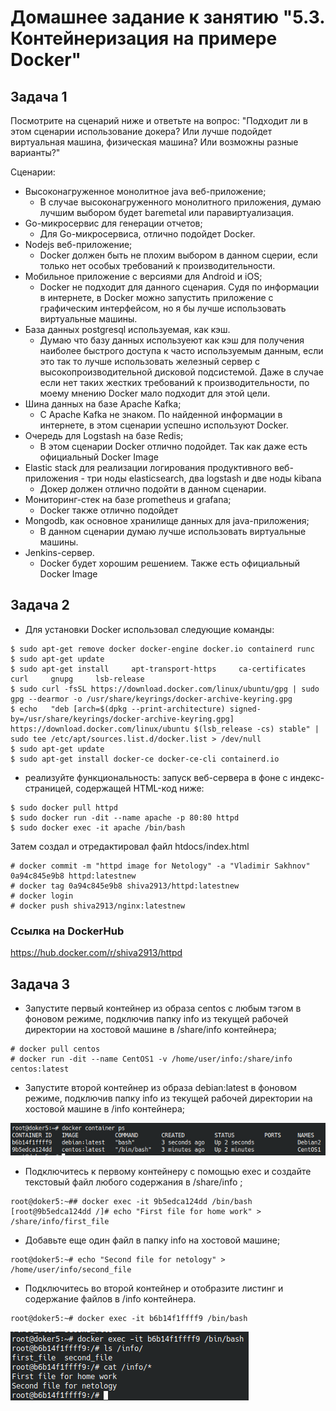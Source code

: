 # Домашнее задание к занятию "5.3. Контейнеризация на примере Docker"
## Задача 1
Посмотрите на сценарий ниже и ответьте на вопрос: "Подходит ли в этом сценарии использование докера? Или лучше подойдет виртуальная машина, физическая машина? Или возможны разные варианты?"

Сценарии:

* Высоконагруженное монолитное java веб-приложение;
  * В случае высоконагруженного монолитного приложения, думаю лучшим выбором будет baremetal или паравиртуализация.
* Go-микросервис для генерации отчетов;
  * Для Go-микросервиса, отлично подойдет Docker. 
* Nodejs веб-приложение;
  * Docker должен быть не плохим выбором в данном сцерии, если только нет особых требований к производительности.
* Мобильное приложение c версиями для Android и iOS;
  * Docker не подходит для данного сценария. Судя по информации в интернете, в Docker можно запустить приложение с графическим интерфейсом, но я бы лучше использовать виртуальные машины.
* База данных postgresql используемая, как кэш.
  * Думаю что базу данных используеют как кэш для получения наиболее быстрого доступа к часто используемым данным, если это так то лучше использовать железный сервер с высокопроизводительной дисковой подсистемой. Даже в случае если нет таких жестких требований к производительности, по моему мнению Docker мало подходит для этой цели.
* Шина данных на базе Apache Kafka;
  * C Apache Kafka не знаком. По найденной информации в интернете, в этом сценарии успешно используют Docker.
* Очередь для Logstash на базе Redis;
  * В этом сценарии Docker отлично подойдет. Так как даже есть официальный Docker Image
* Elastic stack для реализации логирования продуктивного веб-приложения - три ноды elasticsearch, два logstash и две ноды kibana 
  * Докер должен отлично подойти в данном сценарии.
* Мониторинг-стек на базе prometheus и grafana;
  * Docker также отлично подойдет
* Mongodb, как основное хранилище данных для java-приложения;
  * В данном сценарии думаю лучше использовать виртуальные машины.
* Jenkins-сервер. 
  * Docker будет хорошим решением. Также есть официальный Docker Image


## Задача 2
* Для установки Docker использовал следующие команды:

```console
$ sudo apt-get remove docker docker-engine docker.io containerd runc
$ sudo apt-get update
$ sudo apt-get install     apt-transport-https     ca-certificates     curl     gnupg     lsb-release
$ sudo curl -fsSL https://download.docker.com/linux/ubuntu/gpg | sudo gpg --dearmor -o /usr/share/keyrings/docker-archive-keyring.gpg
$ echo   "deb [arch=$(dpkg --print-architecture) signed-by=/usr/share/keyrings/docker-archive-keyring.gpg] https://download.docker.com/linux/ubuntu $(lsb_release -cs) stable" | sudo tee /etc/apt/sources.list.d/docker.list > /dev/null
$ sudo apt-get update
$ sudo apt-get install docker-ce docker-ce-cli containerd.io
```

* реализуйте функциональность: запуск веб-сервера в фоне с индекс-страницей, содержащей HTML-код ниже:

```console
$ sudo docker pull httpd
$ sudo docker run -dit --name apache -p 80:80 httpd
$ sudo docker exec -it apache /bin/bash
```

Затем создал и отредактировал файл htdocs/index.html 

```console
# docker commit -m "httpd image for Netology" -a "Vladimir Sakhnov" 0a94c845e9b8 httpd:latestnew
# docker tag 0a94c845e9b8 shiva2913/httpd:latestnew
# docker login
# docker push shiva2913/nginx:latestnew
```

### Ссылка на DockerHub
https://hub.docker.com/r/shiva2913/httpd


## Задача 3

* Запустите первый контейнер из образа centos c любым тэгом в фоновом режиме, подключив папку info из текущей рабочей директории на хостовой машине в /share/info контейнера;

```console	
# docker pull centos
# docker run -dit --name CentOS1 -v /home/user/info:/share/info centos:latest 
```

* Запустите второй контейнер из образа debian:latest в фоновом режиме, подключив папку info из текущей рабочей директории на хостовой машине в /info контейнера;

![Вывод "docker container ps"](/HW_5.3_Docker/docker_ps.png)

* Подключитесь к первому контейнеру с помощью exec и создайте текстовый файл любого содержания в /share/info ;

```console
root@doker5:~## docker exec -it 9b5edca124dd /bin/bash
[root@9b5edca124dd /]# echo "First file for home work" > /share/info/first_file
```

* Добавьте еще один файл в папку info на хостовой машине;

```console
root@doker5:~# echo "Second file for netology" > /home/user/info/second_file
```

* Подключитесь во второй контейнер и отобразите листинг и содержание файлов в /info контейнера.

```console
root@doker5:~# docker exec -it b6b14f1ffff9 /bin/bash
```
	
![ls](/HW_5.3_Docker/ls_info_deb.png)
